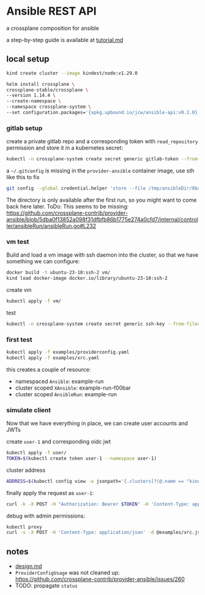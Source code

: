 
# Ansible REST API
a crossplane composition for ansible

a step-by-step guide is available at [tutorial.md](tutorial/readme.md)

## local setup

```bash
kind create cluster --image kindest/node:v1.29.0

helm install crossplane \
crossplane-stable/crossplane \
--version 1.14.4 \
--create-namespace \
--namespace crossplane-system \
--set configuration.packages='{xpkg.upbound.io/jcw/ansible-api:v0.2.0}'
```

### gitlab setup
create a private gitlab repo and a corresponding token with `read_repository` permission and store it in a kubernetes secret:
```bash
kubectl -n crossplane-system create secret generic gitlab-token --from-literal=url=https://foo:glpat-rNTFau47Hhzteqoxvptb@gitlab.com/janwillies/ansible-automation-private.git
```
a `~/.gitconfig` is missing in the `provider-ansible` container image, use sth like this to fix
```bash
git config --global credential.helper 'store --file /tmp/ansibleDir/8ba94f8d-78a2-4075-ac13-56cb9b61e0c6/.git-credentials'
```
The directory is only available after the first run, so you might want to come back here later.
ToDo: This seems to be missing: https://github.com/crossplane-contrib/provider-ansible/blob/5dba0f13852a098f31dfbfb86b1775e274a0cfd7/internal/controller/ansibleRun/ansibleRun.go#L232

### vm test
Build and load a vm image with ssh daemon into the cluster, so that we have something we can configure:
```bash
docker build -t ubuntu-23-10:ssh-2 vm/
kind load docker-image docker.io/library/ubuntu-23-10:ssh-2
```
create vm
```bash
kubectl apply -f vm/
```
test
```bash
kubectl -n crossplane-system create secret generic ssh-key --from-file=key=./ssh.key
```
### first test
```bash
kubectl apply -f examples/providerconfig.yaml
kubectl apply -f examples/xrc.yaml
```
this creates a couple of resource:
- namespaced `Ansible`: example-run
- cluster scoped `XAnsible`: example-run-f00bar
- cluster scoped `AnsibleRun`: example-run

### simulate client
Now that we have everything in place, we can create user accounts and JWTs

create `user-1` and corresponding oidc jwt
```bash
kubectl apply -f user/
TOKEN=$(kubectl create token user-1 --namespace user-1)
```
cluster address
```bash
ADDRESS=$(kubectl config view -o jsonpath='{.clusters[?(@.name == "kind-kind")].cluster.server}')
```

finally apply the request as `user-1`:
```bash
curl -k -X POST -H "Authorization: Bearer $TOKEN" -H 'Content-Type: application/json' -d @examples/xrc.json $ADDRESS/apis/crossplane.accenture.com/v1alpha1/namespaces/user-1/ansibles
```

debug with admin permissions:
```bash
kubectl proxy
curl -s -X POST -H 'Content-Type: application/json' -d @examples/xrc.json http://localhost:8001/apis/crossplane.accenture.com/v1alpha1/namespaces/user-1/ansibles
```

## notes
- [design.md](https://github.com/crossplane-contrib/provider-ansible/blob/main/docs/design.md)
- `ProviderConfigUsage` was not cleaned up: https://github.com/crossplane-contrib/provider-ansible/issues/260
- TODO: propagate `status` 